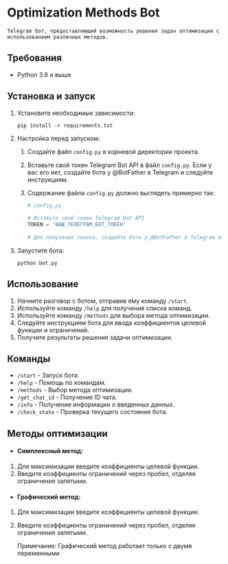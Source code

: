# Optimization Methods Bot

    Telegram бот, предоставляющий возможность решения задач оптимизации с использованием различных методов.


## Требования

- Python 3.8 и выше

## Установка и запуск

1. Установите необходимые зависимости:

    ```shell
    pip install -r requirements.txt
    ```
2. Настройка перед запуском:

    1. Создайте файл `config.py` в корневой директории проекта.
    2. Вставьте свой токен Telegram Bot API в файл `config.py`. Если у вас его нет, создайте бота у @BotFather в
       Telegram и следуйте инструкциям.
    3. Содержание файла `config.py` должно выглядеть примерно так:

       ```python
       # config.py
 
       # Вставьте свой токен Telegram Bot API
       TOKEN = 'ВАШ_ТЕЛЕГРАМ_БОТ_ТОКЕН'
 
       # Для получения токена, создайте бота у @BotFather в Telegram и следуйте инструкциям.
       ```

3. Запустите бота:

    ```shell
    python bot.py
    ```

## Использование

1. Начните разговор с ботом, отправив ему команду `/start`.
2. Используйте команду `/help` для получения списка команд.
3. Используйте команду `/methods` для выбора метода оптимизации.
4. Следуйте инструкциям бота для ввода коэффициентов целевой функции и ограничений.
5. Получите результаты решения задачи оптимизации.

## Команды

- `/start` - Запуск бота.
- `/help` - Помощь по командам.
- `/methods` - Выбор метода оптимизации.
- `/get_chat_id` - Получение ID чата.
- `/info` - Получение информации о введенных данных.
- `/check_state` - Проверка текущего состояния бота.

## Методы оптимизации

- #### Симплексный метод:

1. Для максимизации введите коэффициенты целевой функции.
2. Введите коэффициенты ограничений через пробел, отделяя ограничения запятыми.

- #### Графический метод:

1. Для максимизации введите коэффициенты целевой функции.
2. Введите коэффициенты ограничений через пробел, отделяя ограничения запятыми.

   Примечание: Графический метод работает только с двумя переменными

